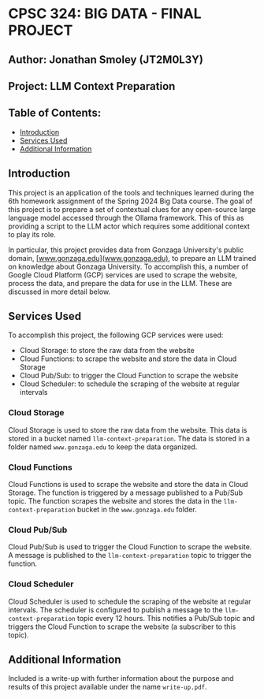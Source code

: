 # CPSC 324: BIG DATA - FINAL PROJECT
## Author: Jonathan Smoley (JT2M0L3Y)
## Project: LLM Context Preparation

## Table of Contents:
- [Introduction](#introduction)
- [Services Used](#services-used)
- [Additional Information](#additional-information)

## Introduction
This project is an application of the tools and techniques learned during the 6th homework assignment of the Spring 2024 Big Data course. The goal of this project is to prepare a set of contextual clues for any open-source large language model accessed through the Ollama framework. This of this as providing a script to the LLM actor which requires some additional context to play its role.

In particular, this project provides data from Gonzaga University's public domain, [www.gonzaga.edu](www.gonzaga.edu), to prepare an LLM trained on knowledge about Gonzaga University. To accomplish this, a number of Google Cloud Platform (GCP) services are used to scrape the website, process the data, and prepare the data for use in the LLM. These are discussed in more detail below.

## Services Used
To accomplish this project, the following GCP services were used:
- Cloud Storage: to store the raw data from the website
- Cloud Functions: to scrape the website and store the data in Cloud Storage
- Cloud Pub/Sub: to trigger the Cloud Function to scrape the website
- Cloud Scheduler: to schedule the scraping of the website at regular intervals

### Cloud Storage
Cloud Storage is used to store the raw data from the website. This data is stored in a bucket named `llm-context-preparation`. The data is stored in a folder named `www.gonzaga.edu` to keep the data organized.

### Cloud Functions
Cloud Functions is used to scrape the website and store the data in Cloud Storage. The function is triggered by a message published to a Pub/Sub topic. The function scrapes the website and stores the data in the `llm-context-preparation` bucket in the `www.gonzaga.edu` folder.

### Cloud Pub/Sub
Cloud Pub/Sub is used to trigger the Cloud Function to scrape the website. A message is published to the `llm-context-preparation` topic to trigger the function.

### Cloud Scheduler
Cloud Scheduler is used to schedule the scraping of the website at regular intervals. The scheduler is configured to publish a message to the `llm-context-preparation` topic every 12 hours. This notifies a Pub/Sub topic and triggers the Cloud Function to scrape the website (a subscriber to this topic).

## Additional Information
Included is a write-up with further information about the purpose and results of this project available under the name `write-up.pdf`.